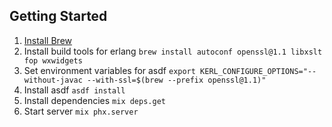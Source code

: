 ## Getting Started

1. [Install Brew](https://brew.sh/)
2. Install build tools for erlang `brew install autoconf openssl@1.1 libxslt fop wxwidgets`
4. Set environment variables for asdf `export KERL_CONFIGURE_OPTIONS="--without-javac --with-ssl=$(brew --prefix openssl@1.1)"`
5. Install asdf `asdf install`
6. Install dependencies `mix deps.get`
7. Start server `mix phx.server`